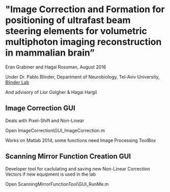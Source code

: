 # "Image Correction and Formation for positioning of ultrafast beam steering elements for volumetric multiphoton imaging reconstruction in mammalian brain”

Eran Grabiner and Hagai Rossman, August 2016

Under Dr. Pablo Blinder, Department of Neurobiology, Tel-Aviv University, [Blinder Lab](http://pblab.tau.ac.il/en/)

And advisory of Lior Golgher & Hagai Hargil


## Image Correction GUI
Deals with Pixel-Shift and Non-Linear 

Open ImageCorrection\GUI_ImageCorrection.m

Works on Matlab 2014, some functions need Image Processing ToolBox

## Scanning Mirror Function Creation GUI
Developer tool for caclulating and saving new Non-Linear Correction Vectors if new equipment is used in the lab

Open ScanningMirrorFunctionTool\GUI_RunMe.m



